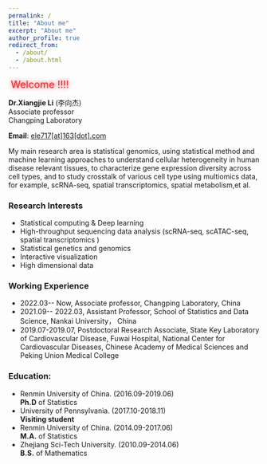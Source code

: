 ```yaml
---
permalink: /
title: "About me"
excerpt: "About me"
author_profile: true
redirect_from: 
  - /about/
  - /about.html
---
```


<!-- 文字闪烁参考链接 https://www.mybj123.com/6311.html  -->

<div class="box">   Welcome !!!!  </div>

<style>  
    .box{ 
    	font-size: 20px; 
    	color:#ED212A; 
    	margin: 5px;
    	animation: changeshadow 1s  ease-in  infinite ;
    	/* 其它浏览器兼容性前缀 */
	    -webkit-animation: changeshadow 1s linear infinite;
	    -moz-animation: changeshadow 1s linear infinite;
	    -ms-animation: changeshadow 1s linear infinite;
	    -o-animation: changeshadow 1s linear infinite;
    }  
    @keyframes changeshadow {  
        0%{ text-shadow: 0 0 4px #ED212A}  
        50%{ text-shadow: 0 0 40px #ED212A}  
        100%{ text-shadow: 0 0 4px #ED212A}  
    }
    /* 添加兼容性前缀 */
	@-webkit-keyframes changeshadow {
	  0%{ text-shadow: 0 0 4px #4cc134}  
          50%{ text-shadow: 0 0 40px #4cc134}  
          100%{ text-shadow: 0 0 4px #4cc134}  
	}
	@-moz-keyframes changeshadow {
	    0%{ text-shadow: 0 0 4px #4cc134}  
            50%{ text-shadow: 0 0 40px #4cc134}  
            100%{ text-shadow: 0 0 4px #4cc134}  
	}
	@-ms-keyframes changeshadow {
	    0%{ text-shadow: 0 0 4px #4cc134}  
            50%{ text-shadow: 0 0 40px #4cc134}  
            100%{ text-shadow: 0 0 4px #4cc134}  
	}
	@-o-keyframes changeshadow {
	    0%{ text-shadow: 0 0 4px #4cc134}  
            50%{ text-shadow: 0 0 40px #4cc134}  
            100%{ text-shadow: 0 0 4px #4cc134}  
	}
</style>

**Dr.Xiangjie Li** (李向杰)  
Associate professor  
Changping Laboratory
<!-- **Office**: Room 335, Fansun Building ,or [xiangjieli[at]nankai[dot]edu[dot]cn](mailto:xiangjieli@nankai.edu.cn "For quicker response, recommand mailto ele717@163.com") -->
**Email**: [ele717[at]163[dot].com](mailto:ele717@163.com) 


My main research area is statistical genomics, using statistical method and machine learning approaches to understand cellular heterogeneity in human disease relevant tissues, to characterize gene expression diversity across cell types, and to study crosstalk of various cell type using multiomics data, for example, scRNA-seq, spatial transcriptomics, spatial metabolism,et al. 


### Research Interests
- Statistical computing & Deep learning
- High-throughput sequencing data  analysis (scRNA-seq, scATAC-seq, spatial transcriptomics )
- Statistical genetics and genomics
-  Interactive visualization
- High dimensional data


### Working Experience
- 2022.03-- Now, Associate professor, Changping Laboratory, China
- 2021.09-- 2022.03, Assistant Professor, School of Statistics and Data Science, Nankai University， China
- 2019.07-2019.07,  Postdoctoral Research Associate,   State Key Laboratory of Cardiovascular Disease, Fuwai Hospital, National Center for Cardiovascular Diseases, Chinese Academy of Medical Sciences and Peking Union Medical College

### Education:

- Renmin University of China. (2016.09-2019.06)  
**Ph.D** of Statistics
- University of Pennsylvania. (2017.10-2018.11)  
**Visiting student**
- Renmin University of China. (2014.09-2017.06)  
**M.A.** of Statistics
- Zhejiang Sci-Tech University. (2010.09-2014.06)  
**B.S.** of Mathematics

